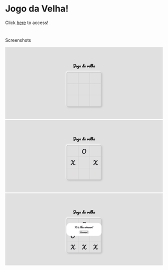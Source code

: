 # Jogo da Velha!

Click <a href="https://nathanfabio.github.io/jogodavelha/">here</a> to access! 

#

Screenshots

<img src="screenshot1.png">
<img src="screenshot2.png">
<img src="screenshot3.png">